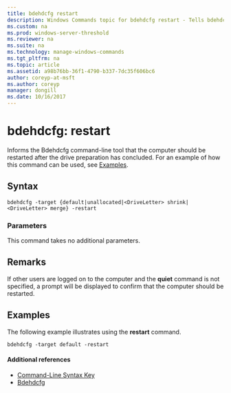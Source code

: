 ```yaml
---
title: bdehdcfg restart
description: Windows Commands topic for bdehdcfg restart - Tells bdehdcfg that the computer should be restarted after the drive preparation has concluded.
ms.custom: na
ms.prod: windows-server-threshold
ms.reviewer: na
ms.suite: na
ms.technology: manage-windows-commands
ms.tgt_pltfrm: na
ms.topic: article
ms.assetid: a98b76bb-36f1-4790-b337-7dc35f606bc6
author: coreyp-at-msft
ms.author: coreyp
manager: dongill
ms.date: 10/16/2017
---
```


# bdehdcfg: restart



Informs the Bdehdcfg command-line tool that the computer should be restarted after the drive preparation has concluded. For an example of how this command can be used, see [Examples](#BKMK_Examples).

## Syntax

```
bdehdcfg -target {default|unallocated|<DriveLetter> shrink|<DriveLetter> merge} -restart
```

### Parameters

This command takes no additional parameters.

## Remarks

If other users are logged on to the computer and the **quiet** command is not specified, a prompt will be displayed to confirm that the computer should be restarted.

## <a name="BKMK_Examples"></a>Examples

The following example illustrates using the **restart** command.
```
bdehdcfg -target default -restart
```

#### Additional references

-   [Command-Line Syntax Key](command-line-syntax-key.md)
-   [Bdehdcfg](bdehdcfg.md)